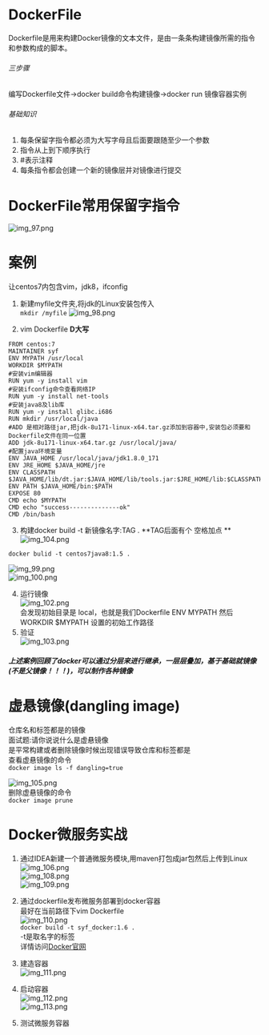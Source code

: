 # DockerFile
Dockerfile是用来构建Docker镜像的文本文件，是由一条条构建镜像所需的指令和参数构成的脚本。  
###### 三步骤  
编写Dockerfile文件->docker build命令构建镜像->docker run 镜像容器实例   
###### 基础知识  
1. 每条保留字指令都必须为大写字母且后面要跟随至少一个参数
2. 指令从上到下顺序执行
3. #表示注释 
4. 每条指令都会创建一个新的镜像层并对镜像进行提交  


# DockerFile常用保留字指令  
![img_97.png](img_97.png)  


#  案例  
让centos7内包含vim，jdk8，ifconfig    
1. 新建myfile文件夹,将jdk的Linux安装包传入    
``
mkdir /myfile
``
![img_98.png](img_98.png)  

2. vim Dockerfile   **D大写**  
```
FROM centos:7
MAINTAINER syf
ENV MYPATH /usr/local
WORKDIR $MYPATH
#安装vim编辑器
RUN yum -y install vim
#安装ifconfig命令查看网络IP
RUN yum -y install net-tools
#安装java8及lib库
RUN yum -y install glibc.i686
RUN mkdir /usr/local/java
#ADD 是相对路径jar,把jdk-8u171-linux-x64.tar.gz添加到容器中,安装包必须要和Dockerfile文件在同一位置
ADD jdk-8u171-linux-x64.tar.gz /usr/local/java/
#配置java环境变量
ENV JAVA_HOME /usr/local/java/jdk1.8.0_171
ENV JRE_HOME $JAVA_HOME/jre
ENV CLASSPATH $JAVA_HOME/lib/dt.jar:$JAVA_HOME/lib/tools.jar:$JRE_HOME/lib:$CLASSPATH
ENV PATH $JAVA_HOME/bin:$PATH
EXPOSE 80
CMD echo $MYPATH
CMD echo "success--------------ok"
CMD /bin/bash
```  

3. 构建docker build -t  新镜像名字:TAG . 
**TAG后面有个 空格加点 **  
![img_104.png](img_104.png)  
```
docker bulid -t centos7java8:1.5 .
```
![img_99.png](img_99.png)  
![img_100.png](img_100.png)  

4. 运行镜像    
![img_102.png](img_102.png)   
会发现初始目录是 local，也就是我们Dockerfile  ENV MYPATH  然后WORKDIR $MYPATH 设置的初始工作路径  
5. 验证  
![img_103.png](img_103.png)  

##### 上述案例回顾了docker可以通过分层来进行继承，一层层叠加，基于基础就镜像(不是父镜像！！！)，可以制作各种镜像
# 虚悬镜像(dangling image)  
仓库名和标签都是<none>的镜像  
面试题:请你说说什么是虚悬镜像  
是平常构建或者删除镜像时候出现错误导致仓库和标签都是<none>  
查看虚悬镜像的命令  
``docker image ls -f dangling=true``   

 ![img_105.png](img_105.png)  
 删除虚悬镜像的命令  
 ``docker image prune``  

# Docker微服务实战  
1. 通过IDEA新建一个普通微服务模块,用maven打包成jar包然后上传到Linux   
![img_106.png](img_106.png)  
![img_108.png](img_108.png)  
![img_109.png](img_109.png)  

2. 通过dockerfile发布微服务部署到docker容器     
最好在当前路径下vim   Dockerfile   
![img_110.png](img_110.png)   
``docker build -t syf_docker:1.6 .``  
-t是取名字的标签  
详情访问[Docker官网](https://docs.docker.com/engine/reference/commandline/build/)  
3. 建造容器  
![img_111.png](img_111.png)     
4. 启动容器  
![img_112.png](img_112.png)   
![img_113.png](img_113.png)  
5. 测试微服务容器   





